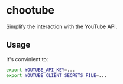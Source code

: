 # chootube
Simplify the interaction with the YouTube API.

## Usage
It's convinient to:

```sh
export YOUTUBE_API_KEY=...
export YOUTUBE_CLIENT_SECRETS_FILE=...
```
